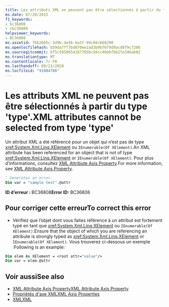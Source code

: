 ```yaml
---
title: Les attributs XML ne peuvent pas être sélectionnés à partir du type 'type'.
ms.date: 07/20/2015
f1_keywords:
- bc36808
- vbc36808
helpviewer_keywords:
- BC36808
ms.assetid: 76b2605c-3d9b-4e56-ba3f-99c60c668290
ms.openlocfilehash: b59da7ff7bd070ee2ad3b9bf079d9acd8f9c7286
ms.sourcegitcommit: bf5c5850654187705bc94cc40ebfb62fe346ab02
ms.translationtype: MT
ms.contentlocale: fr-FR
ms.lasthandoff: 09/23/2020
ms.locfileid: "91084786"
---
```

# <a name="xml-attributes-cannot-be-selected-from-type-type"></a><span data-ttu-id="bcd69-102">Les attributs XML ne peuvent pas être sélectionnés à partir du type 'type'.</span><span class="sxs-lookup"><span data-stu-id="bcd69-102">XML attributes cannot be selected from type 'type'</span></span>

<span data-ttu-id="bcd69-103">Un attribut XML a été référencé pour un objet qui n’est pas de type <xref:System.Xml.Linq.XElement> ou `IEnumerable(Of XElement)`.</span><span class="sxs-lookup"><span data-stu-id="bcd69-103">An XML attribute has been referenced for an object that is not of type <xref:System.Xml.Linq.XElement> or `IEnumerable(Of XElement)`.</span></span> <span data-ttu-id="bcd69-104">Pour plus d’informations, consultez [XML Attribute Axis Property](../language-reference/xml-axis/xml-attribute-axis-property.md).</span><span class="sxs-lookup"><span data-stu-id="bcd69-104">For more information, see [XML Attribute Axis Property](../language-reference/xml-axis/xml-attribute-axis-property.md).</span></span>  
  
```vb  
' Generates an error.  
Dim var = "sample text".@attr  
```  
  
 <span data-ttu-id="bcd69-105">**ID d’erreur :** BC36808</span><span class="sxs-lookup"><span data-stu-id="bcd69-105">**Error ID:** BC36808</span></span>  
  
## <a name="to-correct-this-error"></a><span data-ttu-id="bcd69-106">Pour corriger cette erreur</span><span class="sxs-lookup"><span data-stu-id="bcd69-106">To correct this error</span></span>  
  
- <span data-ttu-id="bcd69-107">Vérifiez que l’objet dont vous faites référence à un attribut est fortement typé en tant que <xref:System.Xml.Linq.XElement> ou `IEnumerable(Of XElement)`.</span><span class="sxs-lookup"><span data-stu-id="bcd69-107">Ensure that the object of which you are referencing an attribute is strongly typed as <xref:System.Xml.Linq.XElement> or `IEnumerable(Of XElement)`.</span></span> <span data-ttu-id="bcd69-108">Vous trouverez ci-dessous un exemple :</span><span class="sxs-lookup"><span data-stu-id="bcd69-108">Following is an example:</span></span>  
  
```vb  
Dim elem As XElement = <root attr="value"/>  
Dim var = elem.@attr  
```  
  
## <a name="see-also"></a><span data-ttu-id="bcd69-109">Voir aussi</span><span class="sxs-lookup"><span data-stu-id="bcd69-109">See also</span></span>

- [<span data-ttu-id="bcd69-110">XML Attribute Axis Property</span><span class="sxs-lookup"><span data-stu-id="bcd69-110">XML Attribute Axis Property</span></span>](../language-reference/xml-axis/xml-attribute-axis-property.md)
- [<span data-ttu-id="bcd69-111">Propriétés d'axe XML</span><span class="sxs-lookup"><span data-stu-id="bcd69-111">XML Axis Properties</span></span>](../language-reference/xml-axis/index.md)
- [<span data-ttu-id="bcd69-112">XML</span><span class="sxs-lookup"><span data-stu-id="bcd69-112">XML</span></span>](../programming-guide/language-features/xml/index.md)
